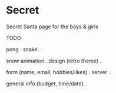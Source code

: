 # Secret
Secret Santa page for the boys &amp; girls

TODO

pong . 
snake . 

snow animation . 
design (retro theme) . 

form (name, email, hobbies/likes) . 
server . 

general info (budget, time/date) . 


